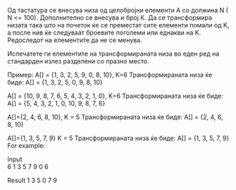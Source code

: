 Од тастатура се внесува низа од целобројни елементи А со должина N ( N <= 100). Дополнително се внесува и број К. Да се трансформира низата така што на почеток ќе се преместат сите елементи помали од K, а после нив ќе следуваат броевите поголеми или еднакви на K. Редоследот на елементите да не се менува.

Испечатете ги елементите на трансформираната низа во еден ред на стандарден излез разделени со празно место.

Пример:
A[] = {1, 3, 2, 5, 9, 0, 8, 10}, K=6
Трансформираната низа ќе биде:
A[] = {1, 3, 2, 5, 0, 9, 8, 10}

A[] = {10, 9, 8, 7, 6, 5, 4, 3, 2, 1, 0}, K=6
Трансформираната низа ќе биде:
A[] = {5, 4, 3, 2, 1, 0, 10, 9, 8, 7, 6}

A[]={2, 4, 6, 8, 10}, K = 5
Трансформираната низа ќе биде:
A[] = {2, 4, 6, 8, 10}

A[]={1, 3, 5, 7, 9} K = 5
Трансформираната низа ќе биде:
A[] = {1, 3, 5, 7, 9}
For example:

Input	
6
1 3 5 7 9 0
6

Result
1 3 5 0 7 9